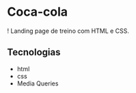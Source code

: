 # Coca-cola
! [](./img/print.png)
Landing page de treino com HTML e CSS.
## Tecnologias
- html
- css
- Media Queries

